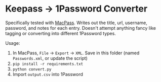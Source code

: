 # Keepass -> 1Password Converter

Specifically tested with [MacPass](https://macpassapp.org). Writes out the title, url, username, password, and notes for each entry. Doesn't attempt anything fancy like tagging or converting into different 1Password types.

Usage:

1. In MacPass, `File` -> `Export` -> `XML`. Save in this folder (named `Passwords.xml`, or update the script)
1. `pip install -r requirements.txt`
1. `python convert.py`
1. Import `output.csv` into 1Password
